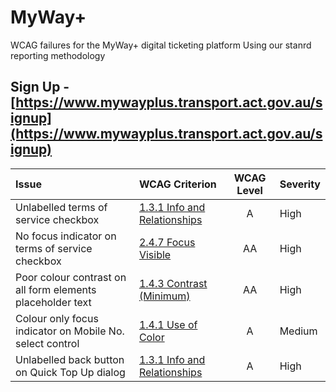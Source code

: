 # MyWay+
WCAG failures for the MyWay+ digital ticketing platform
Using our stanrd reporting methodology

## Sign Up - [https://www.mywayplus.transport.act.gov.au/signup](https://www.mywayplus.transport.act.gov.au/signup)
| Issue  | WCAG Criterion  | WCAG Level  | Severity  |
|:---|:---|:---:|---|
| Unlabelled terms of service checkbox  | [1.3.1 Info and Relationships](https://www.w3.org/WAI/WCAG21/Understanding/info-and-relationships.html)  | A  | High  |
| No focus indicator on terms of service checkbox  | [2.4.7 Focus Visible](https://www.w3.org/WAI/WCAG21/Understanding/focus-visible.html)  | AA  | High  |
| Poor colour contrast on all form elements placeholder text  | [1.4.3 Contrast (Minimum)](https://www.w3.org/WAI/WCAG21/Understanding/contrast-minimum.html)  | AA  | High  |
| Colour only focus indicator on Mobile No. select control  | [1.4.1 Use of Color](https://www.w3.org/WAI/WCAG21/Understanding/use-of-color.html)  | A  | Medium  |
| Unlabelled back button on Quick Top Up dialog  | [1.3.1 Info and Relationships](https://www.w3.org/WAI/WCAG21/Understanding/info-and-relationships.html)  | A  | High  |
